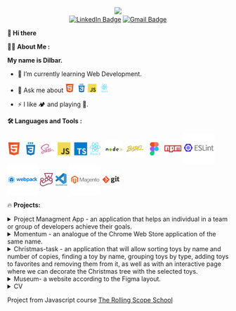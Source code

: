 <div id="header" align="center">
  <img src="https://media.giphy.com/media/gIxts9iFf0SLDNPVtL/giphy.gif" width="100"/>
<div id="badges">
  <a href='https://www.linkedin.com/in/dilbar-akkaya/'><img src="https://img.shields.io/badge/LinkedIn-blue?style=for-the-badge&logo=linkedin&logoColor=white" alt="LinkedIn Badge"/></a>
  <a href='mailto:dilbarmutavalova@gmail.com'><img src="https://img.shields.io/badge/Gmail-red?style=for-the-badge&logo=gmail&logoColor=white" alt="Gmail Badge"/></a>
</div>
</div>

<b>👋 Hi there</b>


:woman_technologist: <b> About Me : </b>

 <b>My name is Dilbar.</b>

- 🌱 I’m currently learning Web Development.

- :speech_balloon: Ask me about <img src="https://github.com/devicons/devicon/blob/master/icons/html5/html5-original.svg" title="HTML5" alt="HTML" width="20" height="20"/>&nbsp; <img src="https://github.com/devicons/devicon/blob/master/icons/css3/css3-plain-wordmark.svg"  title="CSS3" alt="CSS" width="20" height="20"/>&nbsp;<img src="https://github.com/devicons/devicon/blob/master/icons/javascript/javascript-original.svg" title="JavaScript" alt="JavaScript" width="20" height="20"/>&nbsp;
  <img src="https://github.com/devicons/devicon/blob/master/icons/react/react-original-wordmark.svg" title="React" alt="React" width="20" height="20"/>&nbsp;


- :zap: I like :camping: and playing :basketball:.

<b> :hammer_and_wrench: Languages and Tools : </b>

<div>
  
 
  <img src="https://github.com/devicons/devicon/blob/master/icons/html5/html5-original.svg" title="HTML5" alt="HTML" width="30" height="30" align='center'/>&nbsp;
  <img src="https://github.com/devicons/devicon/blob/master/icons/css3/css3-plain-wordmark.svg"  title="CSS3" alt="CSS" width="30" height="30" align='center'/>&nbsp;
  <img src="https://github.com/devicons/devicon/blob/master/icons/sass/sass-original.svg" title="Sass" alt="sass" width="30" height="30" align='center'/>&nbsp;
  <img src="https://github.com/devicons/devicon/blob/master/icons/javascript/javascript-original.svg" title="JavaScript" alt="JavaScript" width="30" height="30" align='center'/>&nbsp;
     <img src="https://github.com/devicons/devicon/blob/master/icons/typescript/typescript-original.svg" title="Typescript" alt="typescript" width="30" height="30" align='center'/>
   <img src="https://github.com/devicons/devicon/blob/master/icons/react/react-original-wordmark.svg" title="React" alt="React" width="30" height="30" align='center'/>&nbsp;
  <img src="https://github.com/devicons/devicon/blob/master/icons/nodejs/nodejs-original-wordmark.svg" title="NodeJS" alt="NodeJS" width="40" height="40" align='center'/>&nbsp;
  <img src="https://github.com/devicons/devicon/blob/master/icons/babel/babel-original.svg" title="Babel" alt="babel" width="40" height="40" align='center'/>&nbsp;
  <img src="https://github.com/devicons/devicon/blob/master/icons/figma/figma-original.svg" title="Figma" alt="figma" width="30" height="30" align='center'/>&nbsp;
  <img src="https://github.com/devicons/devicon/blob/master/icons/npm/npm-original-wordmark.svg" title="NPM" alt="NPM" width="40" height="40" align='center'/>
   <img src="https://github.com/devicons/devicon/blob/master/icons/eslint/eslint-original-wordmark.svg" title="ESLINT" alt="eslint" width="70" height="70" align='center'/>
      <img src="https://github.com/devicons/devicon/blob/master/icons/webpack/webpack-original-wordmark.svg" title="webpack" alt="webpack" width="70" height="70" align='center'/>
<img src="https://github.com/devicons/devicon/blob/master/icons/jest/jest-plain.svg" title="Jest" alt="jest" width="30" height="30" align='center'/>
<img src="https://github.com/devicons/devicon/blob/master/icons/vscode/vscode-original-wordmark.svg" title="VSC" alt="VSCode" width="30" height="30" align='center'/>
  <img src="https://github.com/devicons/devicon/blob/master/icons/magento/magento-original-wordmark.svg" title="Magento" alt="Magento" width="70" height="70" align='center'/>
<img src="https://github.com/devicons/devicon/blob/master/icons/git/git-original-wordmark.svg" title="Git" alt="Git" width="40" height="40" align='center'/>
</div>

:fire: <b>Projects:</b>

<details><summary>Project Managment App - an application that helps an individual in a team or group of developers achieve their goals.</summary>
  <p>Team Final Project from React course <a href='https://rollingscopes.com/'  target='_blank'>The Rolling Scope School</a></p>
  <p>Usage Technologies: React, react-toastify, react-dnd, redux, styled-components, formik</p>
  <p><a href='https://rs-taskify.netlify.app/welcome' target='_blank'>Deploy</a></p>
  <p><a href='https://github.com/DilbarAkkaya/Final-team-task/' target='_blank'>Repo</a></p>
</details>
  <details><summary>Momentum - an analogue of the Chrome Web Store application of the same name.</summary>
  <p>Project from Javascript course <a href='https://rollingscopes.com/'  target='_blank'>The Rolling Scope School</a></p>
  <p>Usage Technologies: HTML, CSS, JS</p>
  <p><a href='https://dilbarakkaya.github.io/RSSchool-projects/momentum/' target='_blank'>Deploy</a></p>
  <p><a href='https://github.com/DilbarAkkaya/RSSchool-projects/tree/momentum' target='_blank'>Repo</a></p>
</details>
      <details><summary>Christmas-task - an application that will allow sorting toys by name and number of copies, finding a toy by name, grouping toys by type, adding toys to favorites and removing them from it, as well as with an interactive page where we can decorate the Christmas tree with the selected toys.</summary>
  <p>Project from Javascript course <a href='https://rollingscopes.com/'  target='_blank'>The Rolling Scope School</a></p>
  <p>Usage Technologies: HTML, CSS, JS, TS, Webpack, Drag and Drop</p>
  <p><a href='https://dilbarakkaya.github.io/RSSchool-projects/christmas--task/' target='_blank'>Deploy</a></p>
  <p><a href='https://github.com/DilbarAkkaya/RSSchool-projects/tree/christmas--task' target='_blank'>Repo</a></p>
</details>
        <details><summary>Museum- a website according to the Figma layout.</summary>
  <p>Project from Javascript course <a href='https://rollingscopes.com/'  target='_blank'>The Rolling Scope School</a></p>
  <p>Usage Technologies: HTML, CSS, JS, JS libraries, Figma</p>
  <p><a href='https://dilbarakkaya.github.io/RSSchool-projects/museum-dom/' target='_blank'>Deploy</a></p>
  <p><a href='https://github.com/DilbarAkkaya/RSSchool-projects/tree/museum-dom' target='_blank'>Repo</a></p>
</details>
      <details><summary>CV
  <p>Project from Javascript course <a href='https://rollingscopes.com/'  target='_blank'>The Rolling Scope School</a></p></summary>
  <p>Usage Technologies: HTML, CSS, JS</p>
  <p><a href='https://dilbarakkaya.github.io/cv_new/' target='_blank'>Deploy</a></p>
  <p><a href='https://github.com/DilbarAkkaya/cv_new' target='_blank'>Repo</a></p>
</details>
